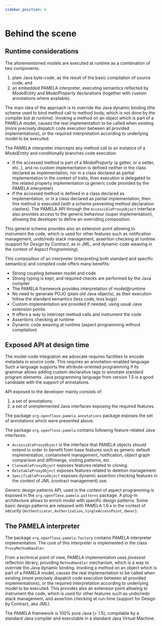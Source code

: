 ```yaml
---
sidebar_position: 6
---
```


# Behind the scene

## Runtime considerations

The aforementioned models are executed at runtime as a combination of two components:

1. plain Java byte-code, as the result of the basic compilation of source code; and
2.	 an embedded PAMELA interpreter, executing semantics reflected by *ModelEntity* and *ModelProperty*  declarations (together with custom annotations where available).

The main idea of the approach is to override the Java dynamic binding (the scheme used to bind method call to method body, which is not done by the compiler but at runtime). Invoking a method on an object which is part of a PAMELA model, causes the real implementation to be called when existing (more precisely dispatch code execution between all provided implementations), or the required interpretation according to underlying model to be executed.

The PAMELA interpreter intercepts any method call to an instance of a *ModelEntity* and conditionally branches code execution.

- If the accessed method is part of a *ModelProperty* (a getter, or a setter, etc..), and no custom implementation is defined neither in the class declared as implementation, nor in a class declared as partial implementation in the context of traits, then execution is delegated to the related property implementation (a generic code provided by the PAMELA interpreter).
- If the accessed method is defined in a class declared as implementation, or in a class declared as partial implementation, then this method is executed (with a scheme preventing method declaration clashes). The PAMELA API through the `AccessibleProxyObject` interface also provides access to the generic behaviour (super implementation), allowing the developer to define an overriding composition.

This general scheme provides also an extension point allowing to instrument the code, which is used for other features such as notification management, undo/redo stack management, assertion checking at runtime (support for *Design by Contract*, as in JML, and dynamic code weaving in the context of *Aspect Programming*).

This composition of an interpreter (interpreting both standard and specific semantics) and compiled code offers many benefits:

- Strong coupling between model and code 
- Strong typing is kept, and required checks are performed by the Java compiler
- The PAMELA framework provides interpretation of model@runtime
- No need to generate POJO (plain old Java objects), as their execution follow the standard semantics (less code, less bugs)
- Custom implementation are provided if needed, using usual Java extension points
- It offers a way to intercept method calls and instrument the code
- Assertions checking at runtime
- Dynamic code weaving at runtime (aspect programming without compilation)

[//]: # (@Sylvain, uniformise la forme des points certains sont des phrases et pas d'autres)

## Exposed API at design time

The model-code integration we advocate requires facilities to encode metadata in source code. This requires an annotation-enabled language. Such a language supports the attribute-oriented programming if its grammar allows adding custom declarative tags to annotate standard program elements. Java programming language from version 1.5 is a good candidate with the support of annotations.

[//]: # (@Sylvain, déjà lu le paragraphe précédent)

API exposed to the developer mainly consists of:

1. a set of annotations;
2. a set of unimplemented Java interfaces exposing the required features.

The package `org.openflexo.pamela.annotations` package exposes the set of annotations which were presented above.

The package `org.openflexo.pamela` contains following feature-related Java interfaces:

- `AccessibleProxyObject` is the interface that PAMELA objects should extend in order to benefit from base features such as generic default implementation, containment management, notification, object graph comparison and diff/merge, visiting patterns, etc.
- `CloneableProxyObject` exposes features related to cloning.
- `DeletableProxyObject` exposes features related to deletion management.
- `SpecifiableProxyObject` exposes dynamic assertion checking features in the context of JML (contract management) use.

Generic design patterns API, used in the context of aspect programming is exposed in the `org.openflexo.pamela.patterns` package. A plug-in architecture allows to enrich model with specific design patterns. Some basic design patterns are released with PAMELA 1.6.x in the context of security (`Authenticator`, `Authorization`, `SingleAccessPoint`, `Owner`).

## The PAMELA interpreter

The package `org.openflexo.pamela.factory` contains PAMELA interpreter implementation. The core of this interpreter is implemented in the class `ProxyMethodHandler`.

From a technical point of view, PAMELA implementation uses *javassist* reflection library, providing `MethodHandler` mechanism, which is a way to override the Java dynamic binding. Invoking a method on an object which is part of a PAMELA model, causes the real implementation to be called when existing (more precisely dispatch code execution between all provided implementations), or the required interpretation according to underlying model to be executed. This provides also an extension point allowing to instrument the code, which is used for other features such as undo/redo stack management, and assertion checking at run-time (support for Design by Contract, aka JML).

[//]: # (@Sylvain, déjà lu la fin du paragraphe précédent)

The PAMELA framework is 100% pure Java (> 1.5), compilable by a standard Java compiler and
executable in a standard Java Virtual Machine.

